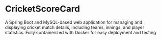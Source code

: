 # CricketScoreCard
A Spring Boot and MySQL-based web application for managing and displaying cricket match details, including teams, innings, and player statistics. Fully containerized with Docker for easy deployment and testing
